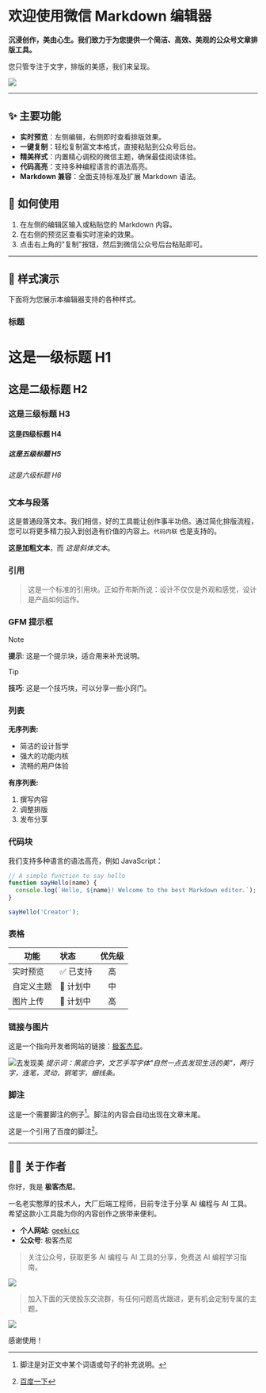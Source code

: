 # 欢迎使用微信 Markdown 编辑器

**沉浸创作，美由心生。我们致力于为您提供一个简洁、高效、美观的公众号文章排版工具。**

您只管专注于文字，排版的美感，我们来呈现。

![](https://img.picui.cn/free/2025/06/17/68504bbfd12e9.png)

---

## ✨ 主要功能

*   **实时预览**：左侧编辑，右侧即时查看排版效果。
*   **一键复制**：轻松复制富文本格式，直接粘贴到公众号后台。
*   **精美样式**：内置精心调校的微信主题，确保最佳阅读体验。
*   **代码高亮**：支持多种编程语言的语法高亮。
*   **Markdown 兼容**：全面支持标准及扩展 Markdown 语法。

## 🚀 如何使用

1.  在左侧的编辑区输入或粘贴您的 Markdown 内容。
2.  在右侧的预览区查看实时渲染的效果。
3.  点击右上角的"复制"按钮，然后到微信公众号后台粘贴即可。

---

## 🎨 样式演示

下面将为您展示本编辑器支持的各种样式。

### 标题
# 这是一级标题 H1
## 这是二级标题 H2
### 这是三级标题 H3
#### 这是四级标题 H4
##### 这是五级标题 H5
###### 这是六级标题 H6

### 文本与段落

这是普通段落文本。我们相信，好的工具能让创作事半功倍。通过简化排版流程，您可以将更多精力投入到创造有价值的内容上。`代码内联` 也是支持的。

**这是加粗文本**，而 *这是斜体文本*。

### 引用

> 这是一个标准的引用块。正如乔布斯所说：设计不仅仅是外观和感觉，设计是产品如何运作。

### GFM 提示框
> [!NOTE]
> **提示**: 这是一个提示块，适合用来补充说明。

> [!TIP]
> **技巧**: 这是一个技巧块，可以分享一些小窍门。

### 列表

**无序列表:**
*   简洁的设计哲学
*   强大的功能内核
*   流畅的用户体验

**有序列表:**
1.  撰写内容
2.  调整排版
3.  发布分享

### 代码块

我们支持多种语言的语法高亮，例如 JavaScript：

```javascript
// A simple function to say hello
function sayHello(name) {
  console.log(`Hello, ${name}! Welcome to the best Markdown editor.`);
}

sayHello('Creator');
```

### 表格

| 功能         | 状态     | 优先级 |
| ------------ | :------- | :---: |
| 实时预览     | ✅ 已支持  |  高   |
| 自定义主题   | 🚀 计划中  |  中   |
| 图片上传     | 🚀 计划中  |  高   |


### 链接与图片

这是一个指向开发者网站的链接：[极客杰尼](https://www.geeki.cc/)。

![去发现美](https://img.picui.cn/free/2025/06/18/6851938736a65.png)
*提示词：黑底白字，文艺手写字体"自然一点去发现生活的美"，两行字，连笔，灵动，钢笔字，细线条。*

### 脚注

这是一个需要脚注的例子[^1]。脚注的内容会自动出现在文章末尾。

这是一个引用了百度的脚注[^2]。

---

## 👨‍💻 关于作者

你好，我是 **极客杰尼**。

一名老实憨厚的技术人，大厂后端工程师，目前专注于分享 AI 编程与 AI 工具。希望这款小工具能为你的内容创作之旅带来便利。

-   **个人网站**: [geeki.cc](https://www.geeki.cc/)
-   **公众号**: 极客杰尼

> 关注公众号，获取更多 AI 编程与 AI 工具的分享，免费送 AI 编程学习指南。

![](https://img.picui.cn/free/2025/06/18/685192e971259.jpg)

> 加入下面的天使股东交流群，有任何问题高优跟进，更有机会定制专属的主题。

![](https://img.picui.cn/free/2025/06/18/6852774daae0e.jpg)

感谢使用！

[^1]: 脚注是对正文中某个词语或句子的补充说明。
[^2]: [百度一下](https://www.baidu.com)
